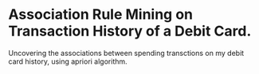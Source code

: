 # Association Rule Mining on Transaction History of a Debit Card.
Uncovering the associations between spending transctions on my debit card history, using apriori algorithm.
